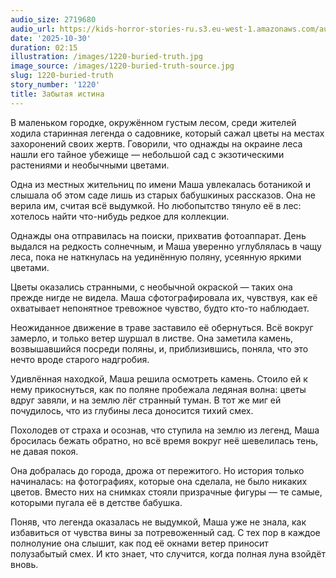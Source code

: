 ```yaml
---
audio_size: 2719680
audio_url: https://kids-horror-stories-ru.s3.eu-west-1.amazonaws.com/audio/1220-buried-truth.mp3
date: '2025-10-30'
duration: 02:15
illustration: /images/1220-buried-truth.jpg
image_source: /images/1220-buried-truth-source.jpg
slug: 1220-buried-truth
story_number: '1220'
title: Забытая истина
---
```


В маленьком городке, окружённом густым лесом, среди жителей ходила старинная легенда о садовнике, который сажал цветы на местах захоронений своих жертв. Говорили, что однажды на окраине леса нашли его тайное убежище — небольшой сад с экзотическими растениями и необычными цветами.

Одна из местных жительниц по имени Маша увлекалась ботаникой и слышала об этом саде лишь из старых бабушкиных рассказов. Она не верила им, считая всё выдумкой. Но любопытство тянуло её в лес: хотелось найти что-нибудь редкое для коллекции.

Однажды она отправилась на поиски, прихватив фотоаппарат. День выдался на редкость солнечным, и Маша уверенно углублялась в чащу леса, пока не наткнулась на уединённую поляну, усеянную яркими цветами.

Цветы оказались странными, с необычной окраской — таких она прежде нигде не видела. Маша сфотографировала их, чувствуя, как её охватывает непонятное тревожное чувство, будто кто-то наблюдает.

Неожиданное движение в траве заставило её обернуться. Всё вокруг замерло, и только ветер шуршал в листве. Она заметила камень, возвышавшийся посреди поляны, и, приблизившись, поняла, что это нечто вроде старого надгробия.

Удивлённая находкой, Маша решила осмотреть камень. Стоило ей к нему прикоснуться, как по поляне пробежала ледяная волна: цветы вдруг завяли, и на землю лёг странный туман. В тот же миг ей почудилось, что из глубины леса доносится тихий смех.

Похолодев от страха и осознав, что ступила на землю из легенд, Маша бросилась бежать обратно, но всё время вокруг неё шевелилась тень, не давая покоя.

Она добралась до города, дрожа от пережитого. Но история только начиналась: на фотографиях, которые она сделала, не было никаких цветов. Вместо них на снимках стояли призрачные фигуры — те самые, которыми пугала её в детстве бабушка.

Поняв, что легенда оказалась не выдумкой, Маша уже не знала, как избавиться от чувства вины за потревоженный сад. С тех пор в каждое полнолуние она слышит, как под её окнами ветер приносит полузабытый смех. И кто знает, что случится, когда полная луна взойдёт вновь.